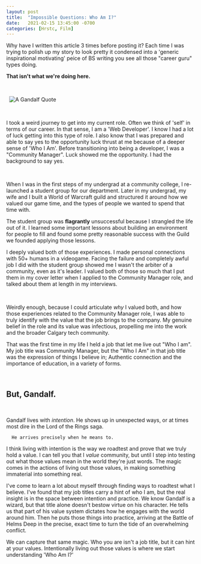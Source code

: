 ```yaml
---
layout: post
title:  "Impossible Questions: Who Am I?"
date:   2021-02-15 13:45:00 -0700
categories: [Hrstc, Film]
---
```


Why have I written this article 3 times before posting it? Each time I was trying to polish up my story to look pretty it condensed into a 'generic inspirational motivating' peice of BS writing you see all those "career guru" types doing.

**That isn't what we're doing here.**

&nbsp;

&nbsp;
![A Gandalf Quote](https://media.giphy.com/media/HVaHPyE3DUFW/giphy.gif)

&nbsp;

I took a weird journey to get into my current role. Often we think of 'self' in terms of our career. In that sense, I am a 'Web Developer'. I know I had a lot of luck getting into this type of role. I also know that I was prepared and able to say yes to the opportunity luck thrust at me because of a deeper sense of 'Who I Am'. Before transitioning into being a developer, I was a "Community Manager". Luck showed me the opportunity. I had the background to say yes.

&nbsp; 

When I was in the first steps of my undergrad at a community college, I re-launched a student group for our department. Later in my undergrad, my wife and I built a World of Warcraft guild and structured it around how we valued our game time, and the types of people we wanted to spend that time with. 

The student group was **flagrantly** unsuccessful because I strangled the life out of it. I learned some important lessons about building an environment for people to fill and found some pretty reasonable success with the Guild we founded applying those lessons.

I deeply valued both of those experiences. I made personal connections with 50+ humans in a videogame. Facing the failure and completely awful job I did with the student group showed me I wasn't the arbiter of a community, even as it's leader. I valued both of those so much that I put them in my cover letter when I applied to the Community Manager role, and talked about them at length in my interviews.

&nbsp;

Weirdly enough, because I could articulate *why* I valued both, and how those experiences related to the Community Manager role, I was able to truly identify with the value that the job brings to the company. My genuine belief in the role and its value was infectious,  propelling me into the work and the broader Calgary tech community. 

That was the first time in my life I held a job that let me live out "Who I am". My job title was Community Manager, but the "Who I Am" in that job title was the expression of things I believe in; Authentic connection and the importance of education, in a variety of forms. 

&nbsp;

## But, Gandalf.

&nbsp;

Gandalf lives with *intention*. He shows up in unexpected ways, or at times most dire in the Lord of the Rings saga. 


      He arrives precisely when he means to.


I think living with intention is the way we roadtest and prove that we truly hold a value. I can tell you that I *value* community, but until I step into testing out what those values mean in the world they're just words. The magic comes in the actions of living out those values, in making something immaterial into something real. 

I've come to learn a lot about myself through finding ways to roadtest what I believe. I've found that my job titles carry a hint of who I am, but the real insight is in the space between intention and practice. We know Gandalf is a wizard, but that title alone doesn't bestow virtue on his character. He tells us that part of his value system dictates how he engages with the world around him. Then he puts those things into practice, arriving at the Battle of Helms Deep in the precise, exact time to turn the tide of an overwhelming conflict. 

We can capture that same magic. Who you are isn't a job title, but it can hint at your values. Intentionally living out those values is where we start understanding 'Who Am I?' 
